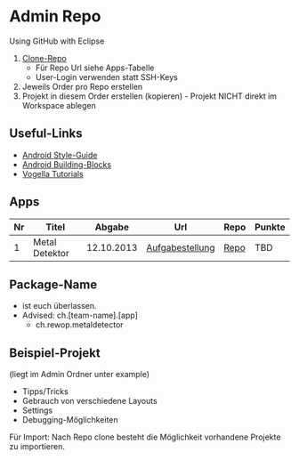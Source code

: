 Admin Repo
==========

Using GitHub with Eclipse
1. [Clone-Repo](http://www.vogella.com/articles/EGit/article.html#github)
	+ Für Repo Url siehe Apps-Tabelle
	+ User-Login verwenden statt SSH-Keys
2. Jeweils Order pro Repo erstellen
3. Projekt in diesem Order erstellen (kopieren) - Projekt NICHT direkt im Workspace ablegen


Useful-Links
------------
* [Android Style-Guide](http://developer.android.com/design/style/index.html)
* [Android Building-Blocks](http://developer.android.com/design/building-blocks/index.html)
* [Vogella Tutorials](http://www.vogella.com/android.html)


Apps
----
Nr | Titel | Abgabe | Url | Repo | Punkte
--- | --- | --- | --- | --- | ---
1 | Metal Detektor | 12.10.2013 | [Aufgabestellung](http://appquest.hsr.ch/2013/metall-detektor) | [Repo](https://github.com/AppQuest-Rewop/Metall-Detektor.git) | TBD


Package-Name
------------
* ist euch überlassen.
* Advised: ch.[team-name].[app]
	+ ch.rewop.metaldetector


Beispiel-Projekt
----------------
(liegt im Admin Ordner unter example)
* Tipps/Tricks
* Gebrauch von verschiedene Layouts
* Settings
* Debugging-Möglichkeiten

Für Import: Nach Repo clone besteht die Möglichkeit vorhandene Projekte zu importieren.
